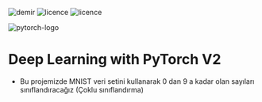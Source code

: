 ![demir](https://img.shields.io/badge/PyTorch-V1.2.0-red)
![licence](https://img.shields.io/badge/demir-ai-blueviolet)
![licence](https://img.shields.io/badge/Ahmet%20Furkan-DEM%C4%B0R-blue)

![pytorch-logo](https://user-images.githubusercontent.com/54184905/80759702-6660a900-8b40-11ea-8e04-11d3d5a97bdd.png)


# Deep Learning with PyTorch V2

* Bu projemizde MNIST veri setini kullanarak 0 dan 9 a kadar olan sayıları sınıflandıracağız (Çoklu sınıflandırma)
